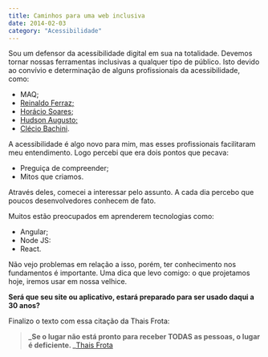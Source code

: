 ```yaml
---
title: Caminhos para uma web inclusiva
date: 2014-02-03
category: "Acessibilidade"
---
```

Sou um defensor da acessibilidade digital em sua na totalidade. Devemos tornar nossas ferramentas inclusivas a qualquer tipo de público.
Isto devido ao convívio e determinação de alguns profissionais da acessibilidade, como:

- MAQ;
- [Reinaldo Ferraz](http://reinaldoferraz.com.br/)[;](https://twitter.com/horaciosoares)
- [Horácio Soares](https://twitter.com/horaciosoares);
- [Hudson Augusto](https://www.facebook.com/hudson.augusto.75)[;](https://twitter.com/cbachini)
- [Clécio Bachini](https://twitter.com/cbachini).

A acessibilidade é algo novo para mim, mas esses profissionais facilitaram meu entendimento.
Logo percebi que era dois pontos que pecava:

- Preguiça de compreender;
- Mitos que criamos.

Através deles, comecei a interessar pelo assunto. A cada dia percebo que poucos desenvolvedores conhecem de fato.

Muitos estão preocupados em aprenderem tecnologias como:

- Angular;
- Node JS:
- React.

Não vejo problemas em relação a isso, porém, ter conhecimento nos fundamentos é importante.
Uma dica que levo comigo: o que projetamos hoje, iremos usar em nossa velhice.

**Será que seu site ou aplicativo, estará preparado para ser usado daqui a 30 anos?**

Finalizo o texto com essa citação da Thais Frota:

> **_Se o lugar não está pronto para receber TODAS as pessoas, o lugar é deficiente.
> _**[Thais Frota](http://thaisfrota.wordpress.com/)
